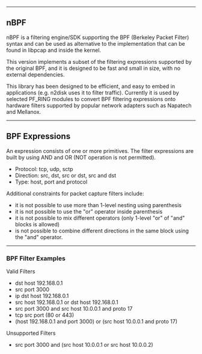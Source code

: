 ----
## nBPF

nBPF is a filtering engine/SDK supporting the BPF (Berkeley Packet Filter) syntax 
and can be used as alternative to the implementation that can be found in libpcap 
and inside the kernel.

This version implements a subset of the filtering expressions supported by the original 
BPF, and it is designed to be fast and small in size, with no external dependencies.

This library has been designed to be efficient, and easy to embed in applications 
(e.g. n2disk uses it to filter traffic). 
Currently it is used by selected PF_RING modules to convert BPF filtering expressions 
onto hardware filters supported by popular network adapters such as Napatech and Mellanox.

----
## BPF Expressions

An expression consists of one or more primitives.
The filter expressions are built by using AND and OR (NOT operation is not permitted).

* Protocol: tcp, udp, sctp
* Direction: src, dst, src or dst, src and dst
* Type: host, port and protocol

Additional constraints for packet capture filters include:

* it is not possible to use more than 1-level nesting using parenthesis
* it is not possible to use the "or" operator inside parenthesis
* it is not possible to mix different operators (only 1-level "or" of "and" blocks is allowed)
* is not possible to combine different directions in the same block using   the "and" operator.


----
### BPF Filter Examples

Valid Filters

* dst host 192.168.0.1
* src port 3000
* ip dst host 192.168.0.1
* src host 192.168.0.1 or dst host 192.168.0.1
* src port 3000 and src host 10.0.0.1 and proto 17
* tcp src port (80 or 443)
* (host 192.168.0.1 and port 3000) or (src host 10.0.0.1 and proto 17)

Unsupported Filters

* src port 3000 and (src host 10.0.0.1 or src host 10.0.0.2)
